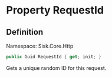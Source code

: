 # Property RequestId

## Definition
Namespace: Sisk.Core.Http

```csharp
public Guid RequestId { get; init; }
```

Gets a unique random ID for this request.

